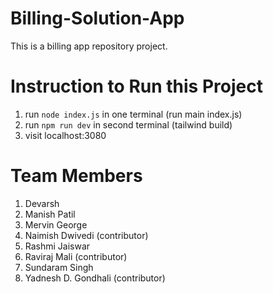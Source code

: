 # Billing-Solution-App
This is a billing app repository project.


# Instruction to Run this Project
1) run `node index.js` in one terminal (run main index.js)
2) run `npm run dev` in second terminal (tailwind build)
3) visit localhost:3080

# Team Members
1. Devarsh
2. Manish Patil
3. Mervin George
4. Naimish Dwivedi (contributor)
5. Rashmi Jaiswar
6. Raviraj Mali (contributor)
7. Sundaram Singh
8. Yadnesh D. Gondhali (contributor)